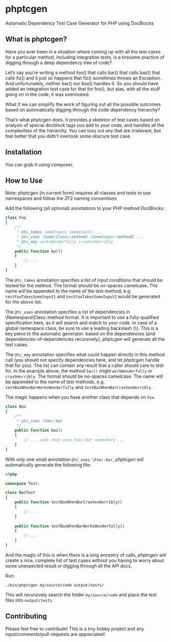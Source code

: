 phptcgen
========

Automatic Dependency Test Case Generator for PHP using DocBlocks

## What is phptcgen?

Have you ever been in a situation where coming up with all the test cases for a particular method, including integration tests, is a tiresome practice of digging through a deep dependency tree of code?

Let’s say you’re writing a method foo() that calls bar() that calls baz() that calls fiz() and it just so happens that fiz() sometimes throws an Exception. And unfortunately, neither bar() nor baz() handles it. So you should have added an integration test case for that for foo(), but alas, with all the stuff going on in the code, it was overlooked.

What if we can simplify the work of figuring out all the possible outcomes based on automatically digging through the code dependency hierarchy?

That’s what phptcgen does. It provides a skeleton of test cases based on analysis of special docblock tags you add to your code, and handles all the complexities of the hierarchy. You can toss out any that are irrelevant, but feel better that you didn't overlook some obscure test case.

## Installation

You can grab it using composer.

## How to Use

Note: phptcgen (in current form) requires all classes and tests to use namespaces and follow the ZF2 naming conventions

Add the following (all optional) annotations to your PHP method DocBlocks:

```php
class Foo
{
    /**
     * @tc_takes someInput1 someInput2 ...
     * @tc_uses \Some\Class::method1 \SomeClass::method2 ...
     * @tc_may worksWonderfully crashesHorribly
     */
    public function bar()
    {
        // ...
    }
}
```

The `@tc_takes` annotation specifies a list of input conditions that should be tested for the method. The format should be no-spaces camelcase. The name will be appended to the name of the test method, e.g. `testFooTakesSomeInput1` and `testFooTakesSomeInput2` would be generated for the above list.

The `@tc_uses` annotation specifies a list of dependencies in \Namespace\Class::method format. It is important to use a fully-qualified specification here, as it will search and match to your code. In case of a global namespace class, be sure to use a leading backslash (\\). This is a key piece to the automatic generator: based on the dependencies (and dependencies-of-dependencies recursively), *phptcgen* will generate all the test cases.

The `@tc_may` annotation specifies what could happen directly in this method call (you should not specify dependencies here, and let *phptcgen* handle that for you). The list can contain any result that a caller should care to test for. In the example above, the method `bar()` might `workWonderfully` or `crashHorribly`. The format should be no-spaces camelcase. The name will be appended to the name of test methods, e.g. `testBazWhenBarWorksWonderfully` and `testBazWhenBarCrashesHorribly`.

The magic happens when you have another class that depends on `Foo`.

```php
class Baz
{
    /**
     * @tc_uses \Foo::bar
     */
    public function baz()
    {
        // ... code that uses Foo::bar somewhere ...
    }
}
```

With only one small annotation `@tc_uses \Foo::bar`, *phptcgen* will automatically generate the following file:

```php
<?php

namespace Test;

class BazTest
{
    public function testBazWhenBarCrashesHorribly()
    {
        // ...
    }
    
    public function testBazWhenBarWorksWonderfully()
    {
        // ...
    }
}
```

And the magic of this is when there is a long ancestry of calls, *phptcgen* will create a nice, complete list of test cases without you having to worry about some unexpected result or digging through all the API docs. 

Run:

```
./bin/phptcgen my/source/code output/tests/
```

This will recursively search the folder `my/source/code` and place the test files into `output/tests`.

## Contributing

Please feel free to contribute! This is a tiny hobby project and any input/comments/pull-requests are appreciated!


